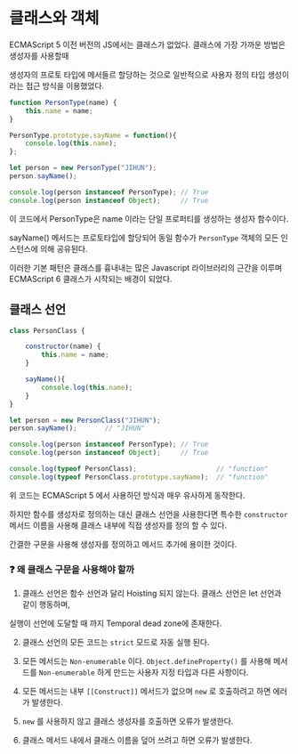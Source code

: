 # 클래스와 객체

ECMAScript 5 이전 버전의 JS에서는 클래스가 없었다. 클래스에 가장 가까운 방법은 생성자를 사용할때

생성자의 프로토 타입에 메서들르 할당하는 것으로 일반적으로 사용자 정의 타입 생성이라는 접근 방식을 이용했었다.

```js
function PersonType(name) {
    this.name = name;
}

PersonType.prototype.sayName = function(){
    console.log(this.name);
};

let person = new PersonType("JIHUN");
person.sayName();

console.log(person instanceof PersonType); // True
console.log(person instanceof Object);     // True
```

이 코드에서 PersonType은 name 이라는 단일 프로퍼티를 생성하는 생성자 함수이다.

sayName() 메서드는 프로토타입에 할당되어 동일 함수가 `PersonType` 객체의 모든 인스턴스에 의해 공유된다.

이러한 기본 패턴은 클래스를 흉내내는 많은 Javascript 라이브러리의 근간을 이루며 ECMAScript 6 클래스가 시작되는 배경이 되었다.

## 클래스 선언

```js
class PersonClass {

    constructor(name) {
        this.name = name;
    }

    sayName(){
        console.log(this.name);
    }
}

let person = new PersonClass("JIHUN");
person.sayName();       // "JIHUN"

console.log(person instanceof PersonType); // True
console.log(person instanceof Object);     // True

console.log(typeof PersonClass);                    // "function"
console.log(typeof PersonClass.prototype.sayName);  // "function"
```

위 코드는 ECMAScript 5 에서 사용하던 방식과 매우 유사하게 동작한다.

하지만 함수를 생성자로 정의하는 대신 클래스 선언을 사용한다면 특수한 `constructor` 메서드 이름을 사용해 클래스 내부에 직접 생성자를 정의 할 수 있다.

간결한 구문을 사용해 생성자를 정의하고 메서드 추가에 용이한 것이다.

### ❓ 왜 클래스 구문을 사용해야 할까

1. 클래스 선언은 함수 선언과 달리 Hoisting 되지 않는다. 클래스 선언은 let 선언과 같이 행동하며,

실행이 선언에 도달할 때 까지 Temporal dead zone에 존재한다.

2. 클래스 선언의 모든 코드는 `strict` 모드로 자동 실행 된다.

3. 모든 메서드는 `Non-enumerable` 이다. `Object.defineProperty()` 를 사용해 메서드를 `Non-enumerable` 하게 만드는 사용자 지정 타입과 다른 사항이다.

4. 모든 메서드는 내부 `[[Construct]]` 메서드가 없으며 `new` 로 호출하려고 하면 에러가 발생한다.

5. `new` 를 사용하지 않고 클래스 생성자를 호출하면 오류가 발생한다.

6. 클래스 메서드 내에서 클래스 이름을 덮어 쓰려고 하면 오류가 발생한다.

